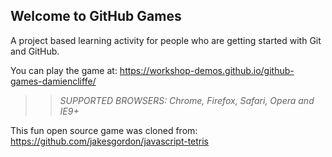 ## Welcome to GitHub Games

A project based learning activity for people who are getting started with Git and GitHub.

You can play the game at: https://workshop-demos.github.io/github-games-damiencliffe/

>> _*SUPPORTED BROWSERS*: Chrome, Firefox, Safari, Opera and IE9+_

This fun open source game was cloned from: https://github.com/jakesgordon/javascript-tetris
